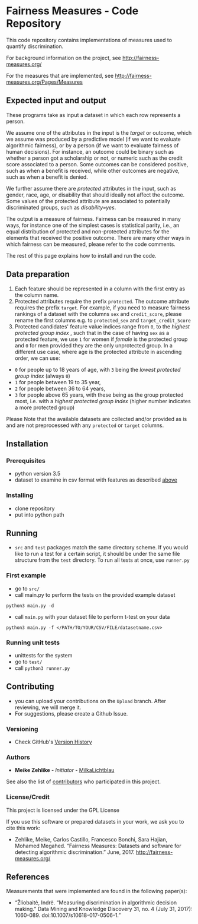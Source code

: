 # Fairness Measures - Code Repository

This code repository contains implementations of measures used to quantify discrimination.

For background information on the project, see http://fairness-measures.org/

For the measures that are implemented, see http://fairness-measures.org/Pages/Measures

## Expected input and output

These programs take as input a dataset in which each row represents a person.

We assume one of the attributes in the input is the *target* or outcome, which we assume was produced by a predictive model (if we want to evaluate algorithmic fairness), or by a person (if we want to evaluate fairness of human decisions). For instance, an outcome could be binary such as whether a person got a scholarship or not, or numeric such as the credit score associated to a person. Some outcomes can be considered positive, such as when a benefit is received, while other outcomes are negative, such as when a benefit is denied.

We further assume there are *protected* attributes in the input, such as gender, race, age, or disability that should ideally not affect the outcome. Some values of the protected attribute are associated to potentially discriminated groups, such as *disability=yes*.

The output is a measure of fairness. Fairness can be measured in many ways, for instance one of the simplest cases is statistical parity, i.e., an equal distribution of protected and non-protected attributes for the elements that received the positive outcome. There are many other ways in which fairness can be measured, please refer to the code comments.

The rest of this page explains how to install and run the code.

## Data preparation

1. Each feature should be represented in a column with the first entry as the column name.
2. Protected attributes require the prefix ``protected``. The outcome attribute requires the prefix ``target``.
For example, if you need to measure fairness rankings of a dataset with the columns ``sex`` and ``credit_score``,
please rename the first columns e.g. to ``protected_sex`` and ``target_credit_Score``
3. Protected candidates' feature value indices range from ``0``, to the <i> highest protected group index </i>, such that in the case of having ``sex`` as a protected feature,
we use ``1`` for women if <i>female</i> is the protected group and ``0`` for men provided they are the only unprotected group. In a different use case,
where age is the protected attribute in ascending order, we can use:
 - ``0`` for people up to 18 years of age, with ``3`` being the <i>lowest protected group index</i> (always ``0``)
 - ``1`` for people between 19 to 35 year,
 - ``2`` for people between 36 to 64 years,
 - ``3`` for people above 65 years, with these being as the group protected most, i.e. with a <i> highest protected group index </i> (higher number indicates a more protected group)
 
 Please Note that the available datasets are collected and/or provided as is and are not preprocessed with any ``protected`` or ``target`` columns.

## Installation

### Prerequisites

* python version 3.5
* dataset to examine in csv format with features as described [above](#getting-started)

### Installing

* clone repository
* put into python path

## Running

* ``src`` and ``test`` packages match the same directory scheme. If you would like to run a test for a certain script, it should be under the same file structure from the ``test`` directory. To run all tests at once, use ``runner.py``

### First example

* go to ``src/``
* call main.py to perform the tests on the provided example dataset
```
python3 main.py -d
```
* call ``main.py`` with your dataset file to perform t-test on your data
```
python3 main.py -f </PATH/TO/YOUR/CSV/FILE/datasetname.csv>
```

### Running unit tests

* unittests for the system
* go to ``test/``
* call ```python3 runner.py```

## Contributing

* you can upload your contributions on the ``Upload`` branch. After reviewing, we will merge it.
* For suggestions, please create a Github Issue.

### Versioning

* Check GitHub's [Version History](https://github.com/megantosh/fairness_measures/commits/Code_read_only/src)
<!--
* Do we have any special versioning tools? I guess it's just git, right?
-->

### Authors

* **Meike Zehlike** - *Initiator* - [MilkaLichtblau](https://github.com/MilkaLichtblau)

See also the list of [contributors](https://github.com/megantosh/fairness_measures/graphs/contributors) who participated in this project.

### License/Credit

This project is licensed under the GPL License <!-- - see the [LICENSE.md](LICENSE.md) file for details -->

If you use this software or prepared datasets in your work, we ask you to cite this work:

* Zehlike, Meike, Carlos Castillo, Francesco Bonchi, Sara Hajian, Mohamed Megahed. “Fairness Measures: Datasets and software for detecting algorithmic discrimination.” June, 2017. http://fairness-measures.org/ 

## References

Measurements that were implemented are found in the following paper(s):

* “Žliobaitė, Indrė. “Measuring discrimination in algorithmic decision making.” Data Mining and Knowledge Discovery 31, no. 4 (July 31, 2017): 1060-089. doi:10.1007/s10618-017-0506-1.”


